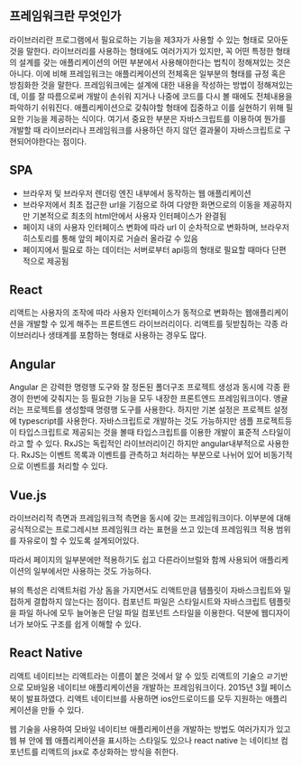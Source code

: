 ## 프레임워크란 무엇인가

라이브러리란 프로그램에서 필요로하는 기능을 제3자가 사용할 수 있는 형태로 모아둔 것을 말한다. 라이브러리를 사용하는 형태에도 여러가지가 있지만, 꼭 어떤 특정한 형태의 설계를 갖는 애플리케이션의 어떤 부분에서 사용해야한다는 법칙이 정해져있는 것은 아니다. 이에 비해 프레임워크는 애플리케이션의 전체혹은 일부분의 형태를 규정 혹은 방침화한 것을 말한다. 프레임워크에는 설계에 대한 내용을 작성하는 방법이 정해져있는데, 이를 잘 따름으로써 개발이 손쉬워 지거나 나중에 코드를 다시 볼 때에도 전체내용을 파악하기 쉬워진다. 애플리케이션으로 갖춰야할 형태에 집중하고 이를 실현하기 위해 필요한 기능을 제공하는 식이다. 여기서 중요한 부분은 자바스크립트를 이용하여 뭔가를 개발할 때 라이브러리나 프레임워크를 사용하던 하지 않던 결과물이 자바스크립트로 구현되어야한다는 점이다. 

## SPA

- 브라우저 및 브라우저 렌더링 엔진 내부에서 동작하는 웹 애플리케이션
- 브라우저에서 최초 접근한 url을 기점으로 하여 다양한 화면으로의 이동을 제공하지만 기본적으로 최초의 html안에서 사용자 인터페이스가 완결됨
- 페이지 내의 사용자 인터페이스 변화에 따라 url 이 순차적으로 변화하며, 브라우저 히스토리를 통해 앞의 페이지로 거슬러 올라갈 수 있음
- 페이지에서 필요로 하는 데이터는 서버로부터  api등의 형태로 필요할 때마다 단편적으로 제공됨

## React

리액트는 사용자의 조작에 따라 사용자 인터페이스가 동적으로 변화하는 웹애플리케이션을 개발할 수 있게 해주는 프론트엔드 라이브러리이다. 리액트를 뒷받침하는 각종 라이브러리나 생태계를 포함하는 형태로 사용하는 경우도 많다.

## Angular 
Angular 은 강력한 명령행 도구와 잘 정돈된 폴더구조 프로젝트 생성과 동시에 각종 환경이 한번에 갖춰지는 등 필요한 기능을 모두 내장한 프론트엔드 프레임워크이다. 앵귤러는 프로젝트를 생성할때 명령행 도구를 사용한다. 하지만 기본 설정은 프로젝트 설정에 typescript를 사용한다. 자바스크립트로 개발하는 것도 가능하지만 샘플 프로젝트등이 타입스크립트로 제공되는 것을 볼때 타입스크립트를 이용한 개발이 표준적 스타일이라고 할 수 있다. RxJS는 독립적인 라이브러리이긴 하지만 angular내부적으로 사용한다. RxJS는 이벤트 목록과 이벤트를 관측하고 처리하는 부분으로 나뉘어 있어 비동기적으로 이벤트를 처리할 수 있다.



## Vue.js

라이브러리적 측면과 프레임워크적 측면을 동시에 갖는 프레임워크이다. 이부분에 대해 공식적으로는 프로그레시브 프레임워크 라는 표현을 쓰고 있는데 프레임워크 적용 범위를 자유로이 할 수 있도록 설계되어있다.

따라서 페이지의 일부분에만 적용하기도 쉽고 다른라이브럴와 함께 사용되어 애플리케이션의 일부에서만 사용하는 것도 가능하다.

뷰의 특성은 리액트처럼 가상 돔을 가지면서도 리액트만큼 템플릿이 자바스크립트와 밀접하게 결합하지 않는다는 점이다. 컴포넌트 파일은 스타일시트와 자바스크립트 템플릿을 파일 하나에 모두 늘어놓은 단일 파일 컴포넌트 스타일을 이용한다. 덕분에 웹디자이너가 보아도 구조를 쉽게 이해할 수 있다. 


## React Native 
리액트 네이티브는 리액트라는 이름이 붙은 것에서 알 수 있듯 리액트의 기술으 ㄹ기반으로 모바일용 네이티브 애플리케이션을 개발하는 프레임워크이다. 2015년 3월 페이스북이 발표하였다. 리액트 네이티브를 사용하면 ios안드로이드를 모두 지원하는 애플리케이션을 만들 수 있다.

웹 기술을 사용하여 모바일 네이티브 애플리케이션을 개발하는 방법도 여러가지가 있고 웹 뷰 안에 웹 애플리케이션을 표시하는 스타일도 있으나 react native 는 네이티브 컴포넌트를 리액트의 jsx로 추상화하는 방식을 취한다. 


